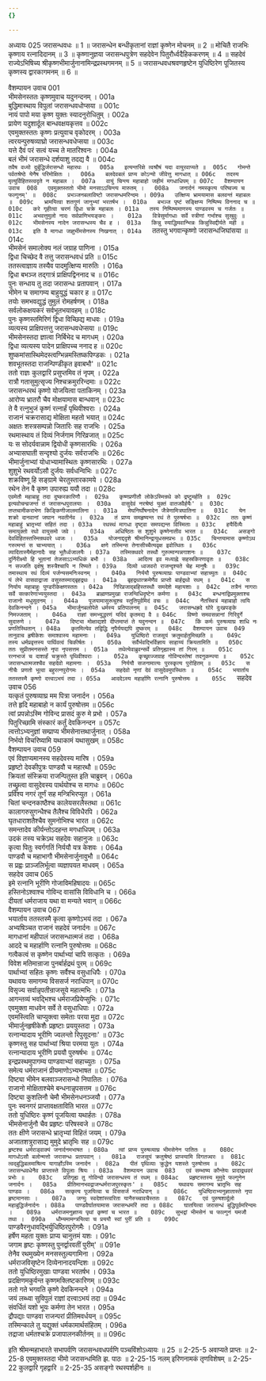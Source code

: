 ```yaml
---
{}

---
```



अध्यायः 025
जरासन्धवधः ॥ 1 ॥ जरासन्धेन बन्धीकृतानां राज्ञां कृष्णेन मोचनम् ॥ 2 ॥ मोचितै राजभिः कृष्णाय रत्नादिदानम् ॥ 3 ॥ कृष्णानुज्ञया जरासन्धपुत्रेण सहदेवेन पितुरौर्ध्वदैहिककरणम् ॥ 4 ॥ सहदेवं राज्येऽभिषिच्य श्रीकृष्णभीमार्जुनानामिन्द्रप्रस्थगमनम् ॥ 5 ॥ जरासन्धवधश्रवणहृष्टेन युधिष्ठिरेण पूजितस्य कृष्णस्य द्वारकागमनम् ॥ 6 ॥
	
वैशम्पायन उवाच 	001  
भीमसेनस्ततः कृष्णमुवाच यदुनन्दनम् ।	001a  
बुद्धिमास्थाय विपुलां जरासन्धवधोप्सया ॥	001c  
नायं पापो मया कृष्ण युक्तः स्यादनुरोधितुम् ।	002a  
प्रायेण यदुशार्दूल बान्धवक्षयकृत्तव ॥	002c  
एवमुक्तस्ततः कृष्णः प्रत्युवाच वृकोदरम् ।	003a  
त्वरयन्पुरुषव्याघ्रो जरासन्धवधेप्सया ॥	003c  
यत्ते दैवं परं सत्वं यच्च ते मातरिश्वनः ।	004a  
बलं भीमं जरासन्धे दर्शयाशु तदद्य वै ॥	004c  
`तवैष वध्यो दुर्बुद्धिर्जरासन्धो महारथः ।	005a  
इत्यन्तरिक्षे त्वश्रौषं यदा वायुरवाप्यते ॥	005c  
गोमन्ते पर्वतश्रेष्ठे येनैष परिमोक्षितः ।	006a  
बलदेवबलं प्राप्य कोऽन्यो जीवेत्तु मागधात् ॥	006c  
तदस्य मृत्युर्विहितस्त्वदृते न महाबल ।	007a  
वायुं चिन्त्य महाबाहो जहीमं मगधाधिपम् ॥	007c  
वैशम्पायन उवाच 	008  
एवमुक्तस्ततो भीमो मनसाऽऽचिन्त्य मारुतम् ।	008a  
जनार्दनं नमस्कृत्य परिष्वज्य च फल्गुनम्' ॥	008c  
प्रभञ्जनबलाविष्टो जरासन्धमरिन्दमः ।	009a  
उत्क्षिप्य भ्रामयामास बलवन्तं महाबलः ॥	009c  
भ्रामयित्वा शतगुणं जानुभ्यां भरतर्षभ ।	010a  
बभञ्ज पृष्टं सङ्क्षिप्य निष्पिष्य विननाद च ॥	010c  
करे गृहीत्वा चरणं द्विधा चक्रे महाबलः ।	011a  
तस्य निष्पिष्यमाणस्य पाण्डवस्य च गर्जतः ॥	011c  
अभवत्तुमुलो नादः सर्वप्राणिभयङ्करः ।	012a  
वित्रेसुर्मागधाः सर्वे स्त्रीणां गर्भाश्च सुस्रुवुः ॥	012c  
भीमसेनस्य नादेन जरासन्धस्य चैव ह ।	013a  
किन्नु स्याद्धिमवान्भिन्नः किन्नुस्विद्दीर्यते मही ॥	013c  
इति वै मागधा जज्ञुर्भीमसेनस्य निखनात् ।	014a  
`ततस्तु भगवान्कृष्णो जरासन्धजिघांसया ॥	014c  
भीमसेनं समालोक्य नलं जग्राह पाणिना ।	015a  
द्विधा चिच्छेद वै तत्तु जरासन्धवधं प्रति ॥	015c  
ततस्त्वाज्ञाय तस्यैव पादमुत्क्षिप्य मारुतिः ।	016a  
द्विधा बभञ्ज तद्गात्रं प्राक्षिपद्विननाद च ॥	016c  
पुनः सन्धाय तु तदा जरासन्धः प्रतापवान् ।	017a  
भीमेन च समागम्य बाहुयुद्धं चकार ह ॥	017c  
तयोः समभवद्युद्धं तुमुलं रोमहर्षणम् ।	018a  
सर्वलोकक्षयकरं सर्वभूतभयावहम् ॥	018c  
पुनः कृष्णस्तमिरिणं द्विधा विच्छिद्य माधवः ।	019a  
व्यत्यस्य प्राक्षिपत्तत्तु जरासन्धवधेप्सया ॥	019c  
भीमसेनस्तदा ज्ञात्वा निर्बिभेद च मागधम् ।	020a  
द्विधा व्यत्यस्य पादेन प्राक्षिपच्च ननाद ह ॥	020c  
शुष्कमांसास्थिमेदस्त्वग्भिन्नमस्तिष्कपिण्डकः ।	021a  
शवभूतस्तदा राजन्पिण्डीकृत इवाबभौ' ॥	021c  
ततो राज्ञः कुलद्वारि प्रसुप्तमिव तं नृपम् ।	022a  
रात्रौ गतासुमुत्सृज्य निश्चक्रमुररिन्दमाः ॥	022c  
जरासन्धरथं कृष्णो योजयित्वा पताकिनम् ।	023a  
आरोप्य भ्रातरौ चैव मोक्षयामास बान्धवान् ॥	023c  
ते वै रत्नुभुजं कृष्णं रत्नार्हं पृथिवीश्वराः ।	024a  
राजानं चक्ररासाद्य मोक्षिता महतो भयात् ॥	024c  
अक्षतः शस्त्रसम्पन्नो जितारिः सह राजभिः ।	025a  
रथमास्थाय तं दिव्यं निर्जगाम गिरिव्रजात् ॥	025c  
यः स सोदर्यवान्नाम द्वियोधी कृष्णसारथिः ।	026a  
अभ्यासघाती सन्दृश्यो दुर्जयः सर्वराजभिः ॥	026c  
भीमार्जुनाभ्यां योधाभ्यामास्थितः कृष्णसारथिः ।	027a  
शुशुभे रथवर्योऽसौ दुर्जयः सर्वधन्विभिः ॥	027c  
शक्रविष्णू हि सङ्ग्रामे चेरतुस्तारकामये ।	028a  
रथेन तेन वै कृष्ण उपारुह्य ययौ तदा ॥	028c  
`एवमेतौ महाबाहू तदा दुष्करकारिणौ ।	029a  
कृष्णप्रणीतौ लोकेऽस्मिन्रथे को द्रष्टुमर्हति ॥	029c  
इत्यवोचन्व्रजन्तं तं जरासन्धपुरालयाः ।	030a  
वासुदेवं नरश्रेष्ठं युक्तं वातजवैर्हयैः' ॥	030c  
तप्तचामीकराभेण किङ्किणीजालमालिना ।	031a  
मेघनिर्घोषनादेन जैत्रेणामित्रघातिना ॥	031c  
येन शक्रो दानवानां जघान नवतीर्नव ।	032a  
तं प्राप्य समहृष्यन्त रथं ते पुरुषर्षभाः ॥	032c  
ततः कृष्णं महाबाहुं भ्रातृभ्यां सहितं तदा ।	033a  
रथस्थं मागधा दृष्ट्वा समपद्यन्त विस्मिताः ॥	033c  
हयैर्दिव्यैः समायुक्तो रथो वायुसमो जवे ।	034a  
अधिष्ठितः स शुशुभे कृष्णेनातीव भारत ॥	034c  
असङ्गो देवविहितस्तस्मिन्रथवरे ध्वजः ।	035a  
योजनाद्ददृशे श्रीमानिन्द्रायुधसमप्रभः ॥	035c  
चिन्तयामास कृष्णोऽथ गरुत्मन्तं स चाभ्ययात् ।	036a  
क्षणे तस्मिन्स तेनासीच्चैत्यवृक्ष इवोत्थितः ॥	036c  
व्यादितास्यैर्महानादैः सह भूतैर्ध्वजालयैः ।	037a  
तस्मिन्रथवरे तस्थौ गुरुत्मान्पन्नगाशनः ॥	037c  
दुर्निरीक्ष्यो हि भूतानां तेजसाऽऽभ्यधिकं बभौ ।	038a  
आदित्य इव मध्याह्ने सहस्रकिरणावृतः ॥	038c  
न सज्जति वृक्षेषु शस्त्रैश्चापि न रिष्यते ।	039a  
दिव्यो ध्वजवरो राजन्दृश्यते चेह मानुषैः ॥	039c  
तमास्थाय रथं दिव्यं पर्जन्यसमनिःस्वनम् ।	040a  
निर्ययौ पुरुषव्याघ्रः पाण्डवाभ्यां सहाच्युतः ॥	040c  
यं लेभे वासवाद्राजा वसुस्तस्माद्बृहद्रथः ।	041a  
बृहद्रथात्क्रमेणैव प्राप्तो बार्हद्रथो रथम् ॥	041c  
स निर्याय महाबाहुः पुण्डरीकेक्षणस्ततः ।	042a  
गिरिव्रजाद्बहिस्तस्थौ समदेशे महायशाः ॥	042c  
तत्रैनं नागराः सर्वे सत्कारेणाभ्ययुस्तदा ।	043a  
ब्राह्मणप्रमुखा राजन्विधिदृष्टेन कर्मणा ॥	043c  
बन्धनाद्विप्रमुक्ताश्च राजानो मधुसूदनम् ।	044a  
पूजयामासुरूचुश्च स्तुतिपूर्वमिदं वचः ॥	044c  
नैतच्चित्रं महाबाहो त्वयि देवकिनन्दने ।	045a  
भीमार्जुनबलोपेते धर्मस्य प्रतिपालनम् ॥	045c  
जरासन्धह्रदे घोरे दुःखपङ्के निमज्जताम् ।	046a  
राज्ञां समभ्युद्धरणं यदिदं कृतमद्य वै ॥	046c  
विष्णो समवसन्नानां गिरिदुर्गे सुदारुणे ।	047a  
दिष्ट्या मोक्षाद्यशो दीप्तमाप्तं ते यदुनन्दन ॥	047c  
किं कर्मः पुरुषव्याघ्र शाधि नः प्रणतिस्थितान् ।	048a  
कृतमित्येव तद्विद्धि नृपैर्ययद्यपि दुष्करम् ॥	048c  
वैशम्पायन उवाच 	049  
तानुवाच हृषीकेशः समाश्वास्य महामनाः ।	049a  
युधिष्ठिरो राजसूयं क्रतुमार्हतुमिच्छति ॥	049c  
तस्य धर्मप्रवृत्तस्य पार्थिवत्वं चिकीर्षतः ।	050a  
सर्वैर्भवद्भिर्विज्ञाय साहाय्यं क्रियतामिति ॥	050c  
ततः सुप्रीतमनसस्ते नृपा नृपसत्तम ।	051a  
तथेत्येवाब्रुवन्सर्वे प्रतिगृह्यास्य तां गिरम् ॥	051c  
रत्नभाजं च दाशार्हं चक्रुस्ते पृथिवीश्वराः ।	052a  
कृच्छ्राज्जग्राह गोविन्दस्तेषां तदनुकम्पया ॥	052c  
जरासन्धात्मजश्चैव सहदेवो महामनाः ।	053a  
निर्ययौ सजनामात्यः पुरस्कृत्य पुरोहितम् ॥	053c  
स नीचैः प्रणतो भूत्वा बहुरत्नपुरोगमः ।	054a  
सहदेवो नृणां देवं वासुदेवमुपस्थितः ॥	054c  
भयार्ताय ततस्तस्मै कृष्णो दत्त्वाऽभयं तदा ।	055a  
आददेऽस्य महार्हाणि रत्नानि पुरुषोत्तमः ॥	055c  
`सहदेव उवाच 	056  
यत्कृतं पुरुषव्याघ्र मम पित्रा जनार्दन ।	056a  
तत्ते हृदि महाबाहो न कार्यं पुरुषोत्तम ॥	056c  
त्वां प्रपन्नोऽस्मि गोविन्द प्रासदं कुरु मे प्रभो ।	057a  
पितुरिच्छामि संस्कारं कर्तुं देवकिनन्दन ॥	057c  
त्वत्तोऽभ्यनुज्ञां सम्प्राप्य भीमसेनात्तथार्जुनात् ।	058a  
निर्भयो विचरिष्यामि यथाकामं यथासुखम् ॥	058c  
वैशम्पायन उवाच 	059  
एवं विज्ञाप्यमानस्य सहदेवस्य मारिष ।	059a  
प्रहृष्टो देवकीपुत्रः पाण्डवौ च महारथौ ॥	059c  
क्रियतां संस्क्रिया राजन्पितुस्त इति चाब्रुवन् ।	060a  
तच्छ्रुत्वा वासुदेवस्य पार्थयोश्च स मागधः ॥	060c  
प्रविश्य नगरं तूर्णं सह मन्त्रिभिरप्युत ।	061a  
चितां चन्दनकाष्ठैश्च कालेयसरलैस्तथा ॥	061c  
कालागरुसुगन्धैश्च तैलैश्च विविधैरपि ।	062a  
घृतधाराशतैश्चैव सुमनोभिश्च भारत ॥	062c  
समन्तादेव कीर्यन्तोऽदहन्त मगधाधिपम् ।	063a  
उदकं तस्य चक्रेऽथ सहदेवः सहानुजः ॥	063c  
कृत्वा पितुः स्वर्गगतिं निर्ययौ यत्र केशवः ।	064a  
पाण्डवौ च महाभागौ भीमसेनार्जुनावुभौ ॥	064c  
स प्रह्वः प्राञ्जलिर्भूत्वा व्यज्ञापयत माधवम् ।	065a  
सहदेव उवाच 	065  
इमे रत्नानि भूरीणि गोजाविमहिषादयः ॥	065c  
हस्तिनोऽश्वाश्च गोविन्द वासांसि विविधानि च ।	066a  
दीयतां धर्मराजाय यथा वा मन्यते भवान् ॥	066c  
वैशम्पायन उवाच 	067  
भयार्ताय ततस्तस्मै कृत्वा कृष्णोऽभयं तदा ।	067a  
अभ्यषिञ्चत राजानं सहदेवं जनार्दनः ॥	067c  
मागधानां महीपालं जरासन्धात्मजं तदा ।	068a  
आददे च महार्हाणि रत्नानि पुरुषोत्तमः ॥	068c  
गत्वैकत्वं स कृष्णेन पार्थाभ्यां चापि सत्कृतः ।	069a  
विवेश मतिमान्राजा पुनर्बार्हद्रथं पुरम् ॥	069c  
पार्थाभ्यां सहितः कृष्णः सर्वैश्च वसुधाधिपैः ।	070a  
यथावयः समागम्य विससर्ज नराधिपान् ॥	070c  
विसृज्य सर्वान्नृपतीन्राजसूये महात्मभिः ।	071a  
आगन्तव्यं भवद्भिश्च धर्मराजप्रियेप्सुभिः ।	071c  
एवमुक्ता माधवेन सर्वे ते वसुधाधिपाः ।	072a  
एवमस्त्विति चाप्युक्त्वा समेताः परया मुदा ॥	072c  
भीमार्जुनहृषीकेशैः प्रहृष्टाः प्रययुस्तदा ।	073a  
रत्नान्यादाय भूरीणि ज्वलन्तो रिपुसूदनाः' ॥	073c  
कृष्णस्तु सह पार्थाभ्यां श्रिया परमया युतः ।	074a  
रत्नान्यादाय भूरीणि प्रययौ पुरुषर्षभः ॥	074c  
इन्द्रप्रस्थमुपागम्य पाण्डवाभ्यां सहाच्युतः ।	075a  
समेत्य धर्मराजानं प्रीयमाणोऽभ्यभाषत ॥	075c  
दिष्ट्या भीमेन बलवाञ्जरासन्धो निपातितः ।	076a  
राजानो मोक्षिताश्चेमे बन्धनान्नृपसत्तम ॥	076c  
दिष्ट्या कुशलिनौ चेमौ भीमसेनधनञ्जयौ ।	077a  
पुनः स्वनगरं प्राप्तावक्षताविति भारत ॥	077c  
ततो युधिष्ठिरः कृष्णं पूजयित्वा यथार्हतः ।	078a  
भीमसेनार्जुनौ चैव प्रहृष्टः परिषस्वजे ॥	078c  
ततः क्षीणे जरासन्धे भ्रातृभ्यां विहितं जयम् ।	079a  
अजातशत्रुरासाद्य मुमुदे भ्रातृभिः सह ॥	079c  
`हृष्टश्च धर्मराड्वाक्यं जनार्दनमभाषत ।	080a  
त्वां प्राप्य पुरुषव्याघ्र भीमसेनेन पातितः ॥	080c  
मागधोऽसौ बलोन्मत्तो जरासन्धः प्रतापवान् ।	081a  
राजसूयं क्रतुश्रेष्ठं प्राप्स्यामि विगतज्वरः ॥	081c  
त्वद्बुद्धिबलमाश्रित्य यागार्होऽस्मि जनार्दन ।	082a  
पीतं पृथिव्याः क्रुद्धेन यशस्ते पुरुषोत्तम ॥	082c  
जरासन्धवधेनैव प्राप्तास्ते विपुलाः श्रियः ।	083a  
वैशम्पायन उवाच 	083  
एवं सम्भाष्य कौन्तेयः प्रादाद्रथवरं प्रभोः ॥	083c  
प्रतिगृह्य तु गोविन्दो जरासन्धस्य तं रथम् ॥	084ac  
प्रहृष्टस्तस्य मुमुदे फल्गुनेन जनार्दनः ।	085a  
प्रीतिमानभवद्राजन्धर्मराजपुरस्कृतः' ॥	085c  
यथावयः समागम्य भ्रातृभिः सह पाण्डवः ।	086a  
सत्कृत्य पूजयित्वा च विससर्ज नराधिपान् ॥	086c  
युधिष्ठिराभ्यनुज्ञातास्ते नृपा हृष्टमानसाः ।	087a  
जग्मुः स्वदेशांस्त्वरिता यानैरुच्चावचैस्ततः ॥	087c  
एवं पुरुषशार्दूलो महाबुद्धिर्जनार्दनः ।	088a  
पाण्डवैर्घातयामास जरासन्धमरिं तदा ॥	088c  
घातयित्वा जरासन्धं बुद्धिपूर्वमरिन्दमः ।	089a  
धर्मराजमनुज्ञाप्य पृथां कृष्णां च भारत ॥	089c  
सुभद्रां भीमसेनं च फाल्गुनं यमजौ तथा ।	090a  
धौम्यमामन्त्रयित्वा च प्रययौ स्वां पुरीं प्रति ॥	090c  
`पाण्डवैरनुधावद्भिर्युधिष्ठिरपुरोगमैः ।	091a  
हर्षेण महता युक्तः प्राप्य चानुत्तमं यशः ।	091c  
जगाम हृष्टः कृष्णस्तु पुनर्द्वारवतीं पुरीम्' ॥	091e  
तेनैव रथमुख्येन मनसस्तुल्यगामिना ।	092a  
धर्मराजविसृष्टेन दिव्येनानादयन्दिशः ॥	092c  
ततो युधिष्ठिरमुखाः पाण्डवा भरतर्षभ ।	093a  
प्रदक्षिणमकुर्वन्त कृष्णमक्लिष्टकारिणम् ॥	093c  
ततो गते भगवति कृष्णे देवकिनन्दने ।	094a  
जयं लब्ध्वा सुविपुलं राज्ञां दत्त्वाऽभयं तदा ॥	094c  
संवर्धितं यशो भूयः कर्मणा तेन भारत ।	095a  
द्रौपद्याः पाण्डवा राजन्परां प्रीतिमवर्धयन् ॥	095c  
तस्मिन्काले तु यद्युक्तं धर्मकामार्थसंहितम् ।	096a  
तद्राजा धर्मतश्चक्रे प्रजापालनकीर्तनम् ॥ ॥	096c  

इति श्रीमन्महाभारते सभापर्वणि जरासन्धवधपर्वणि पञ्चविंशोऽध्यायः ॥ 25 ॥
2-25-5 अवाप्यते प्राप्तः ॥
 2-25-8 एवमुक्तस्तदा भीमो जरासन्धमिति झ. पाठः ॥
 2-25-15 नलम् इरिणनामकं तृणविशेषम् ॥ 
2-25-22 कुलद्वारि गृहद्वारि ॥ 
2-25-35 असङ्गो रथस्पर्शहीनः ॥